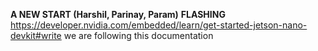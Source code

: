 **A NEW START (Harshil, Parinay, Param)**
**FLASHING**
https://developer.nvidia.com/embedded/learn/get-started-jetson-nano-devkit#write we are following this documentation
